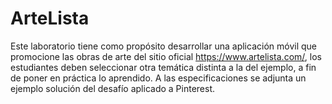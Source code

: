 # ArteLista
Este laboratorio tiene como propósito desarrollar una aplicación móvil que promocione las obras de arte del sitio oficial https://www.artelista.com/, los estudiantes deben seleccionar otra temática distinta a la del ejemplo, a fin de poner en práctica lo aprendido. A las especificaciones se adjunta un ejemplo solución del desafío aplicado a Pinterest.
